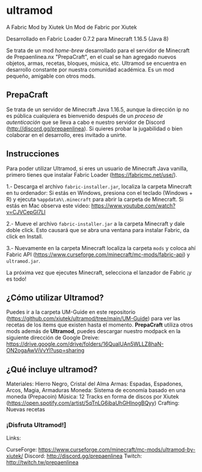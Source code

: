 # ultramod
A Fabric Mod by Xiutek
Un Mod de Fabric por Xiutek

Desarrollado en Fabric Loader 0.7.2 para Minecraft 1.16.5 (Java 8)

Se trata de un mod *home-brew* desarrollado para el servidor de Minecraft de Prepaenlinea.nx "PrepaCraft", en el cual se han agregado nuevos objetos, armas, recetas, bloques, música, etc. Ultramod se encuentra en desarrollo constante por nuestra comunidad académica. Es un mod pequeño, amigable con otros mods. 

## PrepaCraft

Se trata de un servidor de Minecraft Java 1.16.5, aunque la dirección ip no es pública cualquiera es bienvenido después de un *proceso de autenticación* que se lleva a cabo e nuestro servidor de Discord (http://discord.gg/prepaenlinea). Si quieres probar la jugabilidad o bien colaborar en el desarrollo, eres invitado a unirte.

## Instrucciones

Para poder utilizar Ultramod, si eres un usuario de Minecraft Java vanilla, primero tienes que instalar Fabric Loader (https://fabricmc.net/use/).

1.- Descarga el archivo `fabric-installer.jar`, localiza la carpeta Minecraft en tu ordenador: Si estás en Windows,  presiona con el teclado (Windows + R) y ejecuta `%appdata%\.minecraft` para abrir la carpeta de Minecraft. Si estás en Mac observa este video: https://www.youtube.com/watch?v=CJVCepGl7LI

2.- Mueve el archivo `fabric-installer.jar` a la carpeta Minecraft y dale doble click. Esto causará que se abra una ventana para instalar Fabric, da click en Install.

3.- Nuevamente en la carpeta Minecraft localiza la carpeta `mods` y coloca ahí Fabric API (https://www.curseforge.com/minecraft/mc-mods/fabric-api) y `ultramod.jar`.

La próxima vez que ejecutes Minecraft, selecciona el lanzador de Fabric ¡y es todo!


## ¿Cómo utilizar Ultramod?

Puedes ir a la carpeta UM-Guide en este repositorio (https://github.com/xiutek/ultramod/tree/main/UM-Guide) para ver las recetas de los items que existen hasta el momento. **PrepaCraft** utiliza otros mods además de **Ultramod**, puedes descargar nuestro modpack en la siguiente dirección de Google Dreive: https://drive.google.com/drive/folders/16QuaIUAn5WLLZ8haN-ON2ogaAwViVvYl?usp=sharing 

## ¿Qué incluye ultramod?

Materiales: Hierro Negro, Cristal del Alma
Armas: Espadas, Espadones, Arcos, Magia, Armaduras
Moneda: Sistema de economía basado en una moneda (Prepacoin)
Música: 12 Tracks en forma de discos por Xiutek (https://open.spotify.com/artist/5qTnLG6ibaUhGHInogBQyy)
Crafting: Nuevas recetas

### ¡Disfruta Ultramod!]

Links:

CurseForge: https://www.curseforge.com/minecraft/mc-mods/ultramod-by-xiutek/
Discord: http://discord.gg/prepaenlinea
Twitch: http://twitch.tw/prepaenlinea
